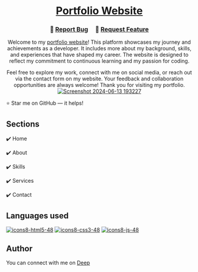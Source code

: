 
<h1 align="center">
  <a href="https://deepdevmaster.tech/">Portfolio Website</a>
</h1>

<h3 align="center">
    🔹
    <a href="https://github.com/deepcodess/portfolio/issues">Report Bug</a> &nbsp; &nbsp;
    🔹
    <a href="https://github.com/deepcodess/portfolio/pulls">Request Feature</a>
</h3>
<center>
Welcome to my <a href= "https://deepdevmaster.tech/">portfolio website</a>! This platform showcases my journey and achievements as a developer. It includes more about my background, skills, and experiences that have shaped my career. The website is designed to reflect my commitment to continuous learning and my passion for coding.

Feel free to explore my work, connect with me on social media, or reach out via the contact form on my website. Your feedback and collaboration opportunities are always welcome! Thank you for visiting my portfolio.
<a href= "https://deepdevmaster.tech/">![Screenshot 2024-06-13 193227](https://github.com/deepcodess/portfolio/assets/76248764/b914ff17-ab42-4767-8838-f67de1873de6)</a>
</center>
⭐ Star me on GitHub — it helps!

## Sections
✔️ Home

✔️ About

✔️ Skills

✔️ Services

✔️ Contact

## Languages used
<a href="https://developer.mozilla.org/en-US/docs/Glossary/HTML5">![icons8-html5-48](https://github.com/deepcodess/portfolio/assets/76248764/60dd1d10-a8a0-4947-ac2e-69000e3c85f8)</a> 
<a href = "https://developer.mozilla.org/en-US/docs/Web/CSS">![icons8-css3-48](https://github.com/deepcodess/portfolio/assets/76248764/8050e888-08b7-4dfd-bcbf-92a37ab56929)</a>
<a href="https://developer.mozilla.org/en-US/docs/Web/JavaScript">![icons8-js-48](https://github.com/deepcodess/portfolio/assets/76248764/89d779a5-25c1-4a10-a6d7-58a0064f7944)</a>

## Author
You can connect with me on <a href="https://www.linkedin.com/in/deep-saha-developer/">Deep</a>




